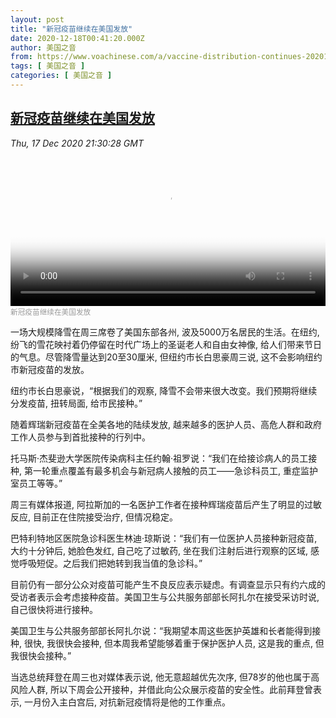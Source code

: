 ```yaml
---
layout: post
title: "新冠疫苗继续在美国发放"
date: 2020-12-18T00:41:20.000Z
author: 美国之音
from: https://www.voachinese.com/a/vaccine-distribution-continues-20201217/5703790.html
tags: [ 美国之音 ]
categories: [ 美国之音 ]
---
```

<!--1608252080000-->
[新冠疫苗继续在美国发放](https://www.voachinese.com/a/vaccine-distribution-continues-20201217/5703790.html)
------

<div>
<div><i>Thu, 17 Dec 2020 21:30:28 GMT</i></div><video poster="https://images.weserv.nl?url=gdb.voanews.com/1040f5c2-6d2c-4f00-b521-06c33823de47_tv_r1_s_w900.jpg" src="https://av.voanews.com/Videoroot/Pangeavideo/2020/12/1/10/1040f5c2-6d2c-4f00-b521-06c33823de47_240p.mp4" style="width:100%" controls></video><div><small style="color: #999;">新冠疫苗继续在美国发放</small></div><p>一场大规模降雪在周三席卷了美国东部各州, 波及5000万名居民的生活。在纽约, 纷飞的雪花映衬着仍停留在时代广场上的圣诞老人和自由女神像, 给人们带来节日的气息。尽管降雪量达到20至30厘米, 但纽约市长白思豪周三说, 这不会影响纽约市新冠疫苗的发放。    </p><p>纽约市长白思豪说，“根据我们的观察, 降雪不会带来很大改变。我们预期将继续分发疫苗, 扭转局面, 给市民接种。”  </p><p>随着辉瑞新冠疫苗在全美各地的陆续发放, 越来越多的医护人员、高危人群和政府工作人员参与到首批接种的行列中。</p><p>托马斯·杰斐逊大学医院传染病科主任约翰·祖罗说：“我们在给接诊病人的员工接种, 第一轮重点覆盖有最多机会与新冠病人接触的员工——急诊科员工, 重症监护室员工等等。”</p><p>周三有媒体报道, 阿拉斯加的一名医护工作者在接种辉瑞疫苗后产生了明显的过敏反应, 目前正在住院接受治疗, 但情况稳定。</p><p>巴特利特地区医院急诊科医生林迪·琼斯说：“我们有一位医护人员接种新冠疫苗, 大约十分钟后, 她脸色发红, 自己吃了过敏药, 坐在我们注射后进行观察的区域, 感觉呼吸短促。之后我们把她转到我当值的急诊科。”</p><p>目前仍有一部分公众对疫苗可能产生不良反应表示疑虑。有调查显示只有约六成的受访者表示会考虑接种疫苗。美国卫生与公共服务部部长阿扎尔在接受采访时说, 自己很快将进行接种。</p><p>美国卫生与公共服务部部长阿扎尔说：“我期望本周这些医护英雄和长者能得到接种, 很快, 我很快会接种, 但本周我希望能够着重于保护医护人员, 这是我的重点, 但我很快会接种。”</p><p>当选总统拜登在周三也对媒体表示说, 他无意超越优先次序, 但78岁的他也属于高风险人群, 所以下周会公开接种，并借此向公众展示疫苗的安全性。此前拜登曾表示, 一月份入主白宫后, 对抗新冠疫情将是他的工作重点。</p>
</div>

